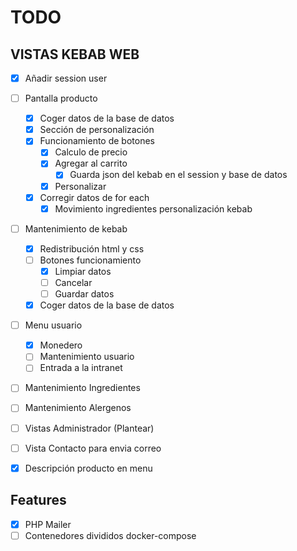 # TODO

## VISTAS KEBAB WEB
- [x] Añadir session user
- [ ] Pantalla producto
    - [x] Coger datos de la base de datos
    - [x] Sección de personalización
    - [x] Funcionamiento de botones
      - [x] Calculo de precio
      - [x] Agregar al carrito
        - [x] Guarda json del kebab en el session y base de datos
      - [x] Personalizar
    - [x] Corregir datos de for each
      - [x] Movimiento ingredientes personalización kebab
- [ ] Mantenimiento de kebab
    - [x] Redistribución html y css
    - [ ] Botones funcionamiento
      - [x] Limpiar datos
      - [ ] Cancelar
      - [ ] Guardar datos
    - [x] Coger datos de la base de datos
- [ ] Menu usuario
    - [x] Monedero
    - [ ] Mantenimiento usuario
    - [ ] Entrada a la intranet
- [ ] Mantenimiento Ingredientes
- [ ] Mantenimiento Alergenos
- [ ] Vistas Administrador (Plantear)
- [ ] Vista Contacto para envia correo
- [x] Descripción producto en menu


## Features
- [x] PHP Mailer
- [ ] Contenedores divididos docker-compose
